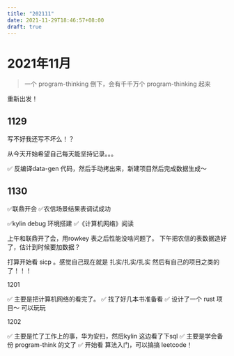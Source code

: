 ```yaml
---
title: "202111"
date: 2021-11-29T18:46:57+08:00
draft: true
---
```


# 2021年11月

> 一个 program-thinking 倒下，会有千千万个 program-thinking 起来

重新出发！

## 1129

写不好我还写不坏么！？

从今天开始希望自己每天能坚持记录。。。

✅ 反编译data-gen 代码，然后手动拷出来，新建项目然后完成数据生成～

## 1130

✅联鼎开会
✅农信场景结果表调试成功

✅kylin debug 环境搭建
✅《计算机网络》阅读

上午和联鼎开了会，用rowkey 表之后性能没啥问题了。
下午把农信的表数据造好了，估计到时候要加数据？

打算开始看  sicp 。感觉自己现在就是 扎实/扎实/扎实 然后有自己的项目之类的了！！！

1201

✅ 主要是把计算机网络的看完了。
✅ 找了好几本书准备看
✅ 设计了一个 rust 项目～ 可以玩玩

1202

✅ 主要是忙了工作上的事，华为安扫，然后kylin 这边看了下sql
✅ 主要是学会备份 program-think 的文了
✅ 开始看 算法入门，可以搞搞 leetcode！